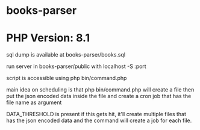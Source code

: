 # books-parser
# PHP Version: 8.1

sql dump is available at books-parser/books.sql

run server in books-parser/public with localhost -S :port

script is accessible using php bin/command.php

main idea on scheduling is that php bin/command.php will create a file then put the json encoded data inside the file and create a cron job that has the file name as argument

DATA_THRESHOLD is present if this gets hit, it'll create multiple files that has the json encoded data and the command will create a job for each file.
